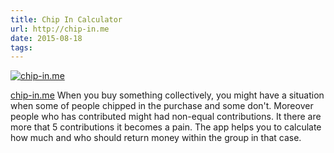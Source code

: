 ```yaml
---
title: Chip In Calculator 
url: http://chip-in.me 
date: 2015-08-18
tags:
---
```


[![chip-in.me](screenshots/chip-in.me.png)](http://chip-in.me)

[chip-in.me](http://chip-in.me) When you buy something collectively, you might have a situation when some of people chipped in the purchase and some don't. Moreover people who has contributed might had non-equal contributions. It there are more that 5 contributions it becomes a pain. The app helps you to calculate how much and who should return money within the group in that case.
